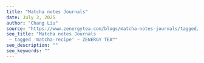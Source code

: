 ```yaml
---
title: "Matcha notes Journals"
date: July 3, 2025
author: "Chang Liu"
source: "https://www.zenergytea.com/blogs/matcha-notes-journals/tagged/matcha-recipe"
seo_title: "Matcha notes Journals
 – tagged 'matcha-recipe' – ZENERGY TEA™"
seo_description: ""
seo_keywords: ""
---
```

